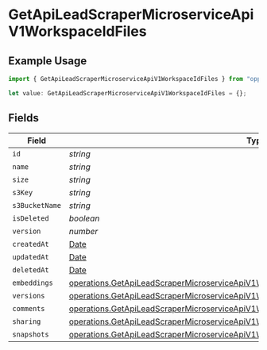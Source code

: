 # GetApiLeadScraperMicroserviceApiV1WorkspaceIdFiles

## Example Usage

```typescript
import { GetApiLeadScraperMicroserviceApiV1WorkspaceIdFiles } from "oppulence-backend-sdk/models/operations";

let value: GetApiLeadScraperMicroserviceApiV1WorkspaceIdFiles = {};
```

## Fields

| Field                                                                                                                                                                                            | Type                                                                                                                                                                                             | Required                                                                                                                                                                                         | Description                                                                                                                                                                                      |
| ------------------------------------------------------------------------------------------------------------------------------------------------------------------------------------------------ | ------------------------------------------------------------------------------------------------------------------------------------------------------------------------------------------------ | ------------------------------------------------------------------------------------------------------------------------------------------------------------------------------------------------ | ------------------------------------------------------------------------------------------------------------------------------------------------------------------------------------------------ |
| `id`                                                                                                                                                                                             | *string*                                                                                                                                                                                         | :heavy_minus_sign:                                                                                                                                                                               | N/A                                                                                                                                                                                              |
| `name`                                                                                                                                                                                           | *string*                                                                                                                                                                                         | :heavy_minus_sign:                                                                                                                                                                               | N/A                                                                                                                                                                                              |
| `size`                                                                                                                                                                                           | *string*                                                                                                                                                                                         | :heavy_minus_sign:                                                                                                                                                                               | N/A                                                                                                                                                                                              |
| `s3Key`                                                                                                                                                                                          | *string*                                                                                                                                                                                         | :heavy_minus_sign:                                                                                                                                                                               | N/A                                                                                                                                                                                              |
| `s3BucketName`                                                                                                                                                                                   | *string*                                                                                                                                                                                         | :heavy_minus_sign:                                                                                                                                                                               | N/A                                                                                                                                                                                              |
| `isDeleted`                                                                                                                                                                                      | *boolean*                                                                                                                                                                                        | :heavy_minus_sign:                                                                                                                                                                               | N/A                                                                                                                                                                                              |
| `version`                                                                                                                                                                                        | *number*                                                                                                                                                                                         | :heavy_minus_sign:                                                                                                                                                                               | N/A                                                                                                                                                                                              |
| `createdAt`                                                                                                                                                                                      | [Date](https://developer.mozilla.org/en-US/docs/Web/JavaScript/Reference/Global_Objects/Date)                                                                                                    | :heavy_minus_sign:                                                                                                                                                                               | N/A                                                                                                                                                                                              |
| `updatedAt`                                                                                                                                                                                      | [Date](https://developer.mozilla.org/en-US/docs/Web/JavaScript/Reference/Global_Objects/Date)                                                                                                    | :heavy_minus_sign:                                                                                                                                                                               | N/A                                                                                                                                                                                              |
| `deletedAt`                                                                                                                                                                                      | [Date](https://developer.mozilla.org/en-US/docs/Web/JavaScript/Reference/Global_Objects/Date)                                                                                                    | :heavy_minus_sign:                                                                                                                                                                               | N/A                                                                                                                                                                                              |
| `embeddings`                                                                                                                                                                                     | [operations.GetApiLeadScraperMicroserviceApiV1WorkspaceIdEmbeddings](../../models/operations/getapileadscrapermicroserviceapiv1workspaceidembeddings.md)                                         | :heavy_minus_sign:                                                                                                                                                                               | N/A                                                                                                                                                                                              |
| `versions`                                                                                                                                                                                       | [operations.GetApiLeadScraperMicroserviceApiV1WorkspaceIdWorkspacesResponse200Versions](../../models/operations/getapileadscrapermicroserviceapiv1workspaceidworkspacesresponse200versions.md)[] | :heavy_minus_sign:                                                                                                                                                                               | N/A                                                                                                                                                                                              |
| `comments`                                                                                                                                                                                       | [operations.GetApiLeadScraperMicroserviceApiV1WorkspaceIdComments](../../models/operations/getapileadscrapermicroserviceapiv1workspaceidcomments.md)[]                                           | :heavy_minus_sign:                                                                                                                                                                               | N/A                                                                                                                                                                                              |
| `sharing`                                                                                                                                                                                        | [operations.GetApiLeadScraperMicroserviceApiV1WorkspaceIdWorkspacesSharing](../../models/operations/getapileadscrapermicroserviceapiv1workspaceidworkspacessharing.md)[]                         | :heavy_minus_sign:                                                                                                                                                                               | N/A                                                                                                                                                                                              |
| `snapshots`                                                                                                                                                                                      | [operations.GetApiLeadScraperMicroserviceApiV1WorkspaceIdSnapshots](../../models/operations/getapileadscrapermicroserviceapiv1workspaceidsnapshots.md)[]                                         | :heavy_minus_sign:                                                                                                                                                                               | N/A                                                                                                                                                                                              |
